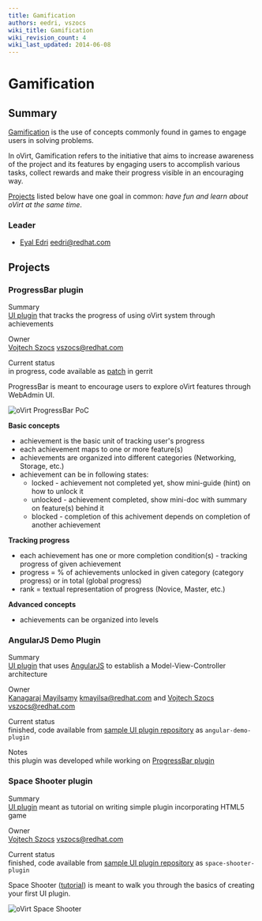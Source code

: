```yaml
---
title: Gamification
authors: eedri, vszocs
wiki_title: Gamification
wiki_revision_count: 4
wiki_last_updated: 2014-06-08
---
```


# Gamification

## Summary

[Gamification](http://en.wikipedia.org/wiki/Gamification) is the use of concepts commonly found in games to engage users in solving problems.

In oVirt, Gamification refers to the initiative that aims to increase awareness of the project and its features by engaging users to accomplish various tasks, collect rewards and make their progress visible in an encouraging way.

[Projects](#Projects) listed below have one goal in common: *have fun and learn about oVirt at the same time*.

### Leader

*   [Eyal Edri](User:Eedri) <eedri@redhat.com>

## Projects

### ProgressBar plugin

Summary  
[UI plugin](Features/UIPlugins) that tracks the progress of using oVirt system through achievements

Owner  
[Vojtech Szocs](User:Vszocs) <vszocs@redhat.com>

Current status  
in progress, code available as [patch](http://gerrit.ovirt.org/#/c/23013/) in gerrit

ProgressBar is meant to encourage users to explore oVirt features through WebAdmin UI.

![oVirt ProgressBar PoC](Progressbar-plugin-poc.png "oVirt ProgressBar PoC")

**Basic concepts**

*   achievement is the basic unit of tracking user's progress
*   each achievement maps to one or more feature(s)
*   achievements are organized into different categories (Networking, Storage, etc.)
*   achievement can be in following states:
    -   locked - achievement not completed yet, show mini-guide (hint) on how to unlock it
    -   unlocked - achievement completed, show mini-doc with summary on feature(s) behind it
    -   blocked - completion of this achivement depends on completion of another achievement

**Tracking progress**

*   each achievement has one or more completion condition(s) - tracking progress of given achievement
*   progress = % of achievements unlocked in given category (category progress) or in total (global progress)
*   rank = textual representation of progress (Novice, Master, etc.)

**Advanced concepts**

*   achievements can be organized into levels

### AngularJS Demo Plugin

Summary  
[UI plugin](Features/UIPlugins) that uses [AngularJS](http://angularjs.org/) to establish a Model-View-Controller architecture

Owner  
[Kanagaraj Mayilsamy](User:Kmayilsa) <kmayilsa@redhat.com> and [Vojtech Szocs](User:Vszocs) <vszocs@redhat.com>

Current status  
finished, code available from [sample UI plugin repository](Features/UIPlugins#Sample_UI_plugins) as `angular-demo-plugin`

Notes  
this plugin was developed while working on [ProgressBar plugin](#ProgressBar_plugin)

### Space Shooter plugin

Summary  
[UI plugin](Features/UIPlugins) meant as tutorial on writing simple plugin incorporating HTML5 game

Owner  
[Vojtech Szocs](User:Vszocs) <vszocs@redhat.com>

Current status  
finished, code available from [sample UI plugin repository](Features/UIPlugins#Sample_UI_plugins) as `space-shooter-plugin`

Space Shooter ([tutorial](Tutorial/UIPlugins/CrashCourse)) is meant to walk you through the basics of creating your first UI plugin.

![oVirt Space Shooter](OVirt_Space_Shooter_3.png "oVirt Space Shooter")
